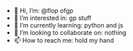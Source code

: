 - 👋 Hi, I’m: @flop ofgp
- 👀 I’m interested in: gp stuff
- 🌱 I’m currently learning: python and js
- 💞️ I’m looking to collaborate on: nothing
- 📫 How to reach me: hold my hand

<!---
flop-ofgp/flop-ofgp is a ✨ special ✨ repository because its `README.md` (this file) appears on your GitHub profile.
You can click the Preview link to take a look at your changes.
--->
